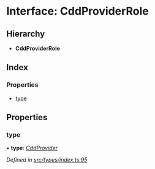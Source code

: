 # Interface: CddProviderRole

## Hierarchy

* **CddProviderRole**

## Index

### Properties

* [type](cddproviderrole.md#type)

## Properties

###  type

• **type**: *[CddProvider](../enums/roletype.md#cddprovider)*

*Defined in [src/types/index.ts:95](https://github.com/PolymathNetwork/polymesh-sdk/blob/2085ef5/src/types/index.ts#L95)*
